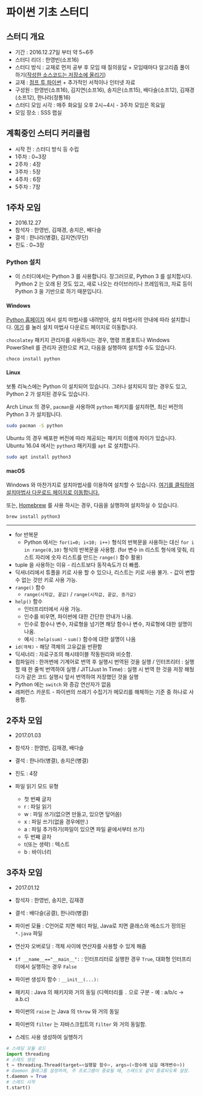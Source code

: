 # 파이썬 기초 스터디

## 스터디 개요
- 기간 : 2016.12.27일 부터 약 5~6주
- 스터디 리더 : 한영빈(소프16)
- 스터디 방식 : 교재로 먼저 공부 후 모임 때 질의응답 + 모임때마다 알고리즘 풀이 하기([작성한 소스코드는 저장소에 올리기](https://github.com/skhu-sss/python-basics-study))
- 교재 : [점프 투 파이썬](https://wikidocs.net/book/1) + 추가적인 서적이나 인터넷 자료
- 구성원 : 한영빈(소프16), 김지연(소프16), 송지은(소프15), 배다슬(소프12), 김재경(소프12), 한나라(정통16)
- 스터디 모임 시각 : 매주 화요일 오후 2시~4시 - 3주차 모임은 목요일
- 모임 장소 : SSS 랩실

## 계획중인 스터디 커리큘럼
- 시작 전 : 스터디 방식 등 수립
- 1주차 : 0~3장
- 2주차 : 4장
- 3주차 : 5장
- 4주차 : 6장
- 5주차 : 7장

## 1주차 모임
- 2016.12.27
- 참석자 : 한영빈, 김재경, 송지은, 배다슬
- 결석 : 한나라(병결), 김지연(무단)
- 진도 : 0~3장

### Python 설치
- 이 스터디에서는 Python 3 를 사용합니다. 장그러므로, Python 3 를 설치합시다. Python 2 는 오래 된 것도 있고, 새로 나오는 라이브러리나 프레임워크, 자료 등이 Python 3 을 기반으로 하기 때문입니다.

#### Windows
[Python 홈페이지](https://www.python.org) 에서 설치 마법사를 내려받아, 설치 마법사의 안내에 따라 설치합니다.
[여기](https://www.python.org/downloads/windows/) 를 눌러 설치 마법사 다운로드 페이지로 이동합니다.

`chocolatey` 패키지 관리자를 사용하시는 경우, 명령 프롬포트나 Windows PowerShell 를 관리자 권한으로 켜고, 다음을 실행하여 설치할 수도 있습니다.

```posh
choco install python
```

#### Linux
보통 리눅스에는 Python 이 설치되어 있습니다. 그러나 설치되지 않는 경우도 있고, Python 2 가 설치된 경우도 있습니다.

Arch Linux 의 경우, `pacman`을 사용하여 `python` 패키지를 설치하면, 최신 버전의 Python 3 가 설치됩니다.

```bash
sudo pacman -S python
```

Ubuntu 의 경우 배포판 버전에 따라 제공되는 패키지 이름에 차이가 있습니다. Ubuntu 16.04 에서는 `python3` 패키지를 `apt` 로 설치합니다.

```bash
sudo apt install python3
```

#### macOS
Windows 와 마찬가지로 설치마법사를 이용하여 설치할 수 있습니다. [여기를 클릭하여 설치마법사 다운로드 페이지로 이동합니다.](https://www.python.org/downloads/mac-osx/)

또는, [Homebrew](http://brew.sh/) 를 사용 하시는 경우, 다음을 실행하여 설치하실 수 있습니다.

```bash
brew install python3
```

---

- for 반복문
  - Python 에서는 `for(i=0; i<10; i++)` 형식의 반복문을 사용하는 대신 `for i in range(0,10)` 형식의 반복문을 사용함. (for 변수 in 리스트 형식에 맞춰, 리스트 자리에 숫자 리스트를 만드는 `range()` 함수 활용)
- tuple 을 사용하는 이유 - 리스트보다 동작속도가 더 빠름.
- 딕셔너리에서 튜플을 키로 사용 할 수 있으나, 리스트는 키로 사용 불가. - 값이 변할 수 없는 것만 키로 사용 가능.
- `range()` 함수
  - `range(시작값, 끝값)` / `range(시작값, 끝값, 증가값)`
- `help()` 함수
  - 인터프리터에서 사용 가능.
  - 인수를 비우면, 파이썬에 대한 간단한 안내가 나옴.
  - 인수로 함수나 변수, 자료형을 넘기면 해당 함수나 변수, 자료형에 대한 설명이 나옴.
  - 예시 : `help(sum)` - `sum()` 함수에 대한 설명이 나옴
- `id(객체)` - 해당 객체의 고유값을 반환함
- 딕셔너리 : 자료구조의 해시테이블 작동원리와 비슷함.
- 컴파일러 : 한꺼번에 기계어로 번역 후 실행시 번역된 것을 실행 / 인터프리터 : 실행할 때 한 줄씩 번역하여 실행 / JIT(Just In Time) : 실행 시 번역 한 것을 저장 해뒀다가 같은 코드 실행시 앞서 번역하여 저장했던 것을 실행
- Python 에는 `switch` 와 증감 연산자가 없음
- 레퍼런스 카운트 - 파이썬의 쓰레기 수집기가 메모리를 해체하는 기준 중 하나로 사용함.

## 2주차 모임
- 2017.01.03
- 참석자 : 한영빈, 김재경, 배다슬
- 결석 : 한나라(병결), 송지은(병결)
- 진도 : 4장

- 파일 읽기 모드 유형
  - 첫 번째 글자
   - r : 파일 읽기
   - w : 파일 쓰기(없으면 만들고, 있으면 덮어씀)
   - x : 파일 쓰기(없을 경우에만.)
   - a : 파일 추가하기(파일이 있으면 파일 끝에서부터 쓰기)
  - 두 번째 글자
   - t(또는 생략) : 텍스트
   - b : 바이너리

## 3주차 모임
- 2017.01.12
- 참석자 : 한영빈, 송지은, 김재경
- 결석 : 배다슬(공결), 한나라(병결)

- 파이썬 모듈 : C언어로 치면 헤더 파일, Java로 치면 클래스와 메소드가 정의된 `*.java` 파일
- 연산자 오버로딩 : 객체 사이에 연산자를 사용할 수 있게 해줌
- `if __name__=="__main__":` : 인터프리터로 실행한 경우 `True`, 대화형 인터프리터에서 실행하는 경우 `False`
- 파이썬 생성자 함수 : `__init__(...):`
- 패키지 : Java 의 패키지와 거의 동일 (디렉터리를 `.` 으로 구분 - 예 : a/b/c -> a.b.c)
- 파이썬의 `raise` 는 Java 의 `throw` 와 거의 동일
- 파이썬의 `filter` 는 자바스크립트의 `filter` 와 거의 동일함.

- 스레드 사용 생성하여 실행하기

```python
# 스레딩 모듈 로드
import threading
# 스레드 생성
t = threading.Thread(target=<실행할 함수>, args=(<함수에 넘길 매개변수>))
# daemon 플래그를 설정하여, 주 프로그램이 종료될 때, 스레드도 같이 종료되도록 설정.
t.daemon = True
# 스레드 시작
t.start()
```
